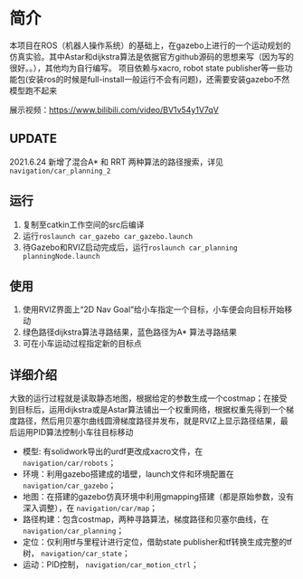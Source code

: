 # 简介
本项目在ROS（机器人操作系统）的基础上，在gazebo上进行的一个运动规划的仿真实验。其中Astar和dijkstra算法是依据官方github源码的思想来写（因为写的很好。。），其他均为自行编写。
项目依赖与xacro, robot state publisher等一些功能包(安装ros的时候是full-install一般运行不会有问题)，还需要安装gazebo不然模型跑不起来

展示视频：<https://www.bilibili.com/video/BV1v54y1V7qV>

## UPDATE
2021.6.24 新增了混合A* 和 RRT 两种算法的路径搜索，详见 `navigation/car_planning_2`

## 运行
1. 复制至catkin工作空间的src后编译
2. 运行`roslaunch car_gazebo car_gazebo.launch`
3. 待Gazebo和RVIZ启动完成后，运行`roslaunch car_planning planningNode.launch`
## 使用
1. 使用RVIZ界面上“2D Nav Goal”给小车指定一个目标，小车便会向目标开始移动
2. 绿色路径dijkstra算法寻路结果，蓝色路径为A* 算法寻路结果
3. 可在小车运动过程指定新的目标点
## 详细介绍
大致的运行过程就是读取静态地图，根据给定的参数生成一个costmap；在接受到目标后，运用dijkstra或是Astar算法铺出一个权重网络，根据权重先得到一个梯度路径，然后用贝塞尔曲线圆滑梯度路径并发布，就是RVIZ上显示路径结果，最后运用PID算法控制小车往目标移动
* 模型: 有solidwork导出的urdf更改成xacro文件，在 `navigation/car/robots`；
* 环境：利用gazebo搭建成的墙壁，launch文件和环境配置在 `navigation/car_gazebo`；
* 地图：在搭建的gazebo仿真环境中利用gmapping搭建（都是原始参数，没有深入调整），在 `navigation/car/map`；
* 路径构建：包含costmap，两种寻路算法，梯度路径和贝塞尔曲线，在 `navigation/car_planning`；
* 定位：仅利用tf与里程计进行定位，借助state publisher和tf转换生成完整的tf树， `navigation/car_state`；
* 运动：PID控制， `navigation/car_motion_ctrl`；
